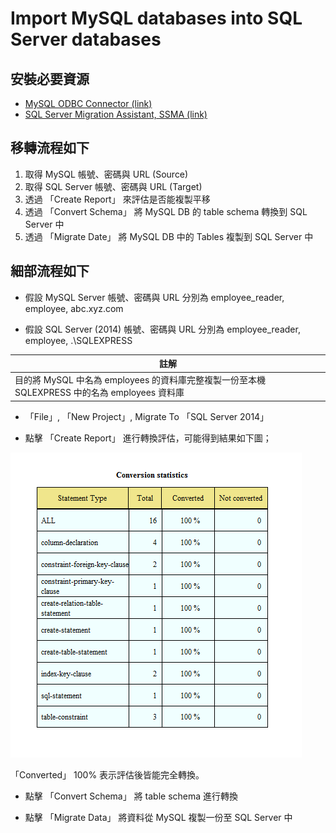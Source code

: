 # Import MySQL databases into SQL Server databases

## 安裝必要資源

* [MySQL ODBC Connector (link)](https://dev.mysql.com/downloads/connector/odbc/)
* [SQL Server Migration Assistant, SSMA (link)](https://blogs.msdn.microsoft.com/ssma/)

## 移轉流程如下

1. 取得 MySQL 帳號、密碼與 URL (Source)
2. 取得 SQL Server 帳號、密碼與 URL (Target)
3. 透過 「Create Report」 來評估是否能複製平移
4. 透過 「Convert Schema」 將 MySQL DB 的 table schema 轉換到 SQL Server 中
5. 透過 「Migrate Date」 將 MySQL DB 中的 Tables 複製到 SQL Server 中

## 細部流程如下

* 假設 MySQL Server 帳號、密碼與 URL 分別為 employee_reader, employee, abc.xyz.com

* 假設 SQL Server (2014) 帳號、密碼與 URL 分別為 employee_reader, employee, .\SQLEXPRESS

| 註解 |
| -- |
| 目的將 MySQL 中名為 employees 的資料庫完整複製一份至本機 SQLEXPRESS 中的名為 employees 資料庫 |


* 「File」, 「New Project」, Migrate To 「SQL Server 2014」

* 點擊 「Create Report」 進行轉換評估，可能得到結果如下圖；

![](../images/ssma_create_report.png)

「Converted」 100% 表示評估後皆能完全轉換。

* 點擊 「Convert Schema」 將 table schema 進行轉換

* 點擊 「Migrate Data」 將資料從 MySQL 複製一份至 SQL Server 中








